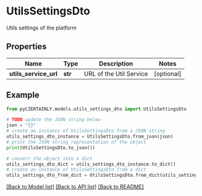 # UtilsSettingsDto

Utils settings of the platform

## Properties

Name | Type | Description | Notes
------------ | ------------- | ------------- | -------------
**utils_service_url** | **str** | URL of the Util Service | [optional] 

## Example

```python
from pyCZERTAINLY.models.utils_settings_dto import UtilsSettingsDto

# TODO update the JSON string below
json = "{}"
# create an instance of UtilsSettingsDto from a JSON string
utils_settings_dto_instance = UtilsSettingsDto.from_json(json)
# print the JSON string representation of the object
print(UtilsSettingsDto.to_json())

# convert the object into a dict
utils_settings_dto_dict = utils_settings_dto_instance.to_dict()
# create an instance of UtilsSettingsDto from a dict
utils_settings_dto_from_dict = UtilsSettingsDto.from_dict(utils_settings_dto_dict)
```
[[Back to Model list]](../README.md#documentation-for-models) [[Back to API list]](../README.md#documentation-for-api-endpoints) [[Back to README]](../README.md)


